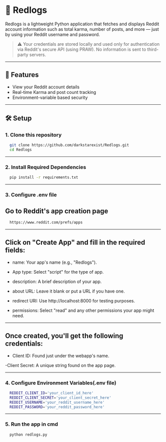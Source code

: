 # 🔴 Redlogs

Redlogs is a lightweight Python application that fetches and displays Reddit account information such as total karma, number of posts, and more — just by using your Reddit username and password.

> ⚠️ Your credentials are stored locally and used only for authentication via Reddit's secure API (using PRAW). No information is sent to third-party servers.

---

## 🚀 Features

- View your Reddit account details
- Real-time Karma and post count tracking
- Environment-variable based security

---

## 🛠️ Setup

### 1. Clone this repository

```bash
  git clone https://github.com/darkstarexist/Redlogs.git
  cd Redlogs
```
---

### 2. Install Required Dependencies

```bash
  pip install -r requirements.txt
```
--- 

### 3. Configure .env file

## Go to Reddit's app creation page

```bash
  https://www.reddit.com/prefs/apps
```

---

## Click on "Create App" and fill in the required fields:

- name: Your app's name (e.g., "Redlogs").

- App type: Select "script" for the type of app.

- description: A brief description of your app.

- about URL: Leave it blank or put a URL if you have one.

- redirect URI: Use http://localhost:8000 for testing purposes.

- permissions: Select "read" and any other permissions your app might need.

---

## Once created, you'll get the following credentials:

- Client ID: Found just under the webapp's name.

-Client Secret: A unique string found on the app page.

---

### 4. Configure Environment Variables(.env file)
```bash
  REDDIT_CLIENT_ID='your_client_id_here'
  REDDIT_CLIENT_SECRET='your_client_secret_here'
  REDDIT_USERNAME='your_reddit_username_here'
  REDDIT_PASSWORD='your_reddit_password_here'

```
---

### 5. Run the app in cmd
```bash
  python redlogs.py
```



